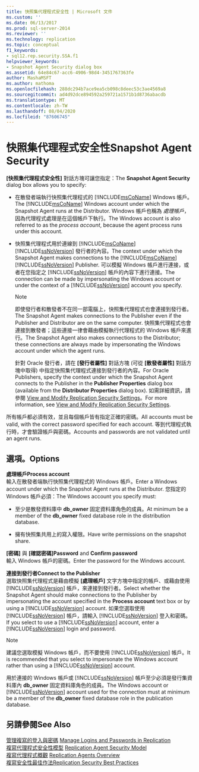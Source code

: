 ```yaml
---
title: 快照集代理程式安全性 | Microsoft 文件
ms.custom: ''
ms.date: 06/13/2017
ms.prod: sql-server-2014
ms.reviewer: ''
ms.technology: replication
ms.topic: conceptual
f1_keywords:
- sql12.rep.security.SSA.f1
helpviewer_keywords:
- Snapshot Agent Security dialog box
ms.assetid: 64e84c67-acc6-4906-98d4-3451767363fe
author: MashaMSFT
ms.author: mathoma
ms.openlocfilehash: 288dc294b7ace9ea5cb098c8deec53c3ae4569a8
ms.sourcegitcommit: ad4d92dce894592a259721a1571b1d8736abacdb
ms.translationtype: MT
ms.contentlocale: zh-TW
ms.lasthandoff: 08/04/2020
ms.locfileid: "87606745"
---
```

# <a name="snapshot-agent-security"></a><span data-ttu-id="d3a28-102">快照集代理程式安全性</span><span class="sxs-lookup"><span data-stu-id="d3a28-102">Snapshot Agent Security</span></span>
  <span data-ttu-id="d3a28-103">**[快照集代理程式安全性]** 對話方塊可讓您指定：</span><span class="sxs-lookup"><span data-stu-id="d3a28-103">The **Snapshot Agent Security** dialog box allows you to specify:</span></span>  
  
-   <span data-ttu-id="d3a28-104">在散發者端執行快照集代理程式的 [!INCLUDE[msCoName](../../includes/msconame-md.md)] Windows 帳戶。</span><span class="sxs-lookup"><span data-stu-id="d3a28-104">The [!INCLUDE[msCoName](../../includes/msconame-md.md)] Windows account under which the Snapshot Agent runs at the Distributor.</span></span> <span data-ttu-id="d3a28-105">Windows 帳戶也稱為 *處理帳戶*，因為代理程式處理是在這個帳戶下執行。</span><span class="sxs-lookup"><span data-stu-id="d3a28-105">The Windows account is also referred to as the *process account*, because the agent process runs under this account.</span></span>  
  
-   <span data-ttu-id="d3a28-106">快照集代理程式用於連線到 [!INCLUDE[msCoName](../../includes/msconame-md.md)] [!INCLUDE[ssNoVersion](../../includes/ssnoversion-md.md)] 發行者的內容。</span><span class="sxs-lookup"><span data-stu-id="d3a28-106">The context under which the Snapshot Agent makes connections to the [!INCLUDE[msCoName](../../includes/msconame-md.md)] [!INCLUDE[ssNoVersion](../../includes/ssnoversion-md.md)] Publisher.</span></span> <span data-ttu-id="d3a28-107">可以模擬 Windows 帳戶進行連接，或者在您指定之 [!INCLUDE[ssNoVersion](../../includes/ssnoversion-md.md)] 帳戶的內容下進行連接。</span><span class="sxs-lookup"><span data-stu-id="d3a28-107">The connection can be made by impersonating the Windows account or under the context of a [!INCLUDE[ssNoVersion](../../includes/ssnoversion-md.md)] account you specify.</span></span>  
  
    > [!NOTE]  
    >  <span data-ttu-id="d3a28-108">即使發行者和散發者不在同一部電腦上，快照集代理程式也會連接到發行者。</span><span class="sxs-lookup"><span data-stu-id="d3a28-108">The Snapshot Agent makes connections to the Publisher even if the Publisher and Distributor are on the same computer.</span></span> <span data-ttu-id="d3a28-109">快照集代理程式也會連接到散發者；這些連接一律會藉由模擬執行代理程式的 Windows 帳戶來進行。</span><span class="sxs-lookup"><span data-stu-id="d3a28-109">The Snapshot Agent also makes connections to the Distributor; these connections are always made by impersonating the Windows account under which the agent runs.</span></span>  
  
     <span data-ttu-id="d3a28-110">針對 Oracle 發行者，請在 **[發行者屬性]** 對話方塊 (可從 **[散發者屬性]** 對話方塊中取得) 中指定快照集代理程式連接到發行者的內容。</span><span class="sxs-lookup"><span data-stu-id="d3a28-110">For Oracle Publishers, specify the context under which the Snapshot Agent connects to the Publisher in the **Publisher Properties** dialog box (available from the **Distributor Properties** dialog box).</span></span> <span data-ttu-id="d3a28-111">如需詳細資訊，請參閱 [View and Modify Replication Security Settings](security/view-and-modify-replication-security-settings.md)。</span><span class="sxs-lookup"><span data-stu-id="d3a28-111">For more information, see [View and Modify Replication Security Settings](security/view-and-modify-replication-security-settings.md).</span></span>  
  
 <span data-ttu-id="d3a28-112">所有帳戶都必須有效，並且每個帳戶皆有指定正確的密碼。</span><span class="sxs-lookup"><span data-stu-id="d3a28-112">All accounts must be valid, with the correct password specified for each account.</span></span> <span data-ttu-id="d3a28-113">等到代理程式執行時，才會驗證帳戶與密碼。</span><span class="sxs-lookup"><span data-stu-id="d3a28-113">Accounts and passwords are not validated until an agent runs.</span></span>  
  
## <a name="options"></a><span data-ttu-id="d3a28-114">選項。</span><span class="sxs-lookup"><span data-stu-id="d3a28-114">Options</span></span>  
 <span data-ttu-id="d3a28-115">**處理帳戶**</span><span class="sxs-lookup"><span data-stu-id="d3a28-115">**Process account**</span></span>  
 <span data-ttu-id="d3a28-116">輸入在散發者端執行快照集代理程式的 Windows 帳戶。</span><span class="sxs-lookup"><span data-stu-id="d3a28-116">Enter a Windows account under which the Snapshot Agent runs at the Distributor.</span></span> <span data-ttu-id="d3a28-117">您指定的 Windows 帳戶必須：</span><span class="sxs-lookup"><span data-stu-id="d3a28-117">The Windows account you specify must:</span></span>  
  
-   <span data-ttu-id="d3a28-118">至少是散發資料庫中 **db_owner** 固定資料庫角色的成員。</span><span class="sxs-lookup"><span data-stu-id="d3a28-118">At minimum be a member of the **db_owner** fixed database role in the distribution database.</span></span>  
  
-   <span data-ttu-id="d3a28-119">擁有快照集共用上的寫入權限。</span><span class="sxs-lookup"><span data-stu-id="d3a28-119">Have write permissions on the snapshot share.</span></span>  
  
 <span data-ttu-id="d3a28-120">**[密碼]** 與 **[確認密碼]**</span><span class="sxs-lookup"><span data-stu-id="d3a28-120">**Password** and **Confirm password**</span></span>  
 <span data-ttu-id="d3a28-121">輸入 Windows 帳戶的密碼。</span><span class="sxs-lookup"><span data-stu-id="d3a28-121">Enter the password for the Windows account.</span></span>  
  
 <span data-ttu-id="d3a28-122">**連接到發行者**</span><span class="sxs-lookup"><span data-stu-id="d3a28-122">**Connect to the Publisher**</span></span>  
 <span data-ttu-id="d3a28-123">選取快照集代理程式是藉由模擬 **[處理帳戶]** 文字方塊中指定的帳戶、或藉由使用 [!INCLUDE[ssNoVersion](../../includes/ssnoversion-md.md)] 帳戶，來連接到發行者。</span><span class="sxs-lookup"><span data-stu-id="d3a28-123">Select whether the Snapshot Agent should make connections to the Publisher by impersonating the account specified in the **Process account** text box or by using a [!INCLUDE[ssNoVersion](../../includes/ssnoversion-md.md)] account.</span></span> <span data-ttu-id="d3a28-124">如果您選取使用 [!INCLUDE[ssNoVersion](../../includes/ssnoversion-md.md)] 帳戶，請輸入 [!INCLUDE[ssNoVersion](../../includes/ssnoversion-md.md)] 登入和密碼。</span><span class="sxs-lookup"><span data-stu-id="d3a28-124">If you select to use a [!INCLUDE[ssNoVersion](../../includes/ssnoversion-md.md)] account, enter a [!INCLUDE[ssNoVersion](../../includes/ssnoversion-md.md)] login and password.</span></span>  
  
> [!NOTE]  
>  <span data-ttu-id="d3a28-125">建議您選取模擬 Windows 帳戶，而不要使用 [!INCLUDE[ssNoVersion](../../includes/ssnoversion-md.md)] 帳戶。</span><span class="sxs-lookup"><span data-stu-id="d3a28-125">It is recommended that you select to impersonate the Windows account rather than using a [!INCLUDE[ssNoVersion](../../includes/ssnoversion-md.md)] account.</span></span>  
  
 <span data-ttu-id="d3a28-126">用於連接的 Windows 帳戶或 [!INCLUDE[ssNoVersion](../../includes/ssnoversion-md.md)] 帳戶至少必須是發行集資料庫內 **db_owner** 固定資料庫角色的成員。</span><span class="sxs-lookup"><span data-stu-id="d3a28-126">The Windows account or [!INCLUDE[ssNoVersion](../../includes/ssnoversion-md.md)] account used for the connection must at minimum be a member of the **db_owner** fixed database role in the publication database.</span></span>  
  
## <a name="see-also"></a><span data-ttu-id="d3a28-127">另請參閱</span><span class="sxs-lookup"><span data-stu-id="d3a28-127">See Also</span></span>  
 <span data-ttu-id="d3a28-128">[管理複寫的登入與密碼](security/identity-and-access-control-replication.md#manage-logins-and-passwords-in-replication) </span><span class="sxs-lookup"><span data-stu-id="d3a28-128">[Manage Logins and Passwords in Replication](security/identity-and-access-control-replication.md#manage-logins-and-passwords-in-replication) </span></span>  
 <span data-ttu-id="d3a28-129">[複寫代理程式安全性模型](security/replication-agent-security-model.md) </span><span class="sxs-lookup"><span data-stu-id="d3a28-129">[Replication Agent Security Model](security/replication-agent-security-model.md) </span></span>  
 <span data-ttu-id="d3a28-130">[複寫代理程式概觀](agents/replication-agents-overview.md) </span><span class="sxs-lookup"><span data-stu-id="d3a28-130">[Replication Agents Overview](agents/replication-agents-overview.md) </span></span>  
 [<span data-ttu-id="d3a28-131">複寫安全性最佳作法</span><span class="sxs-lookup"><span data-stu-id="d3a28-131">Replication Security Best Practices</span></span>](security/replication-security-best-practices.md)  
  
  
